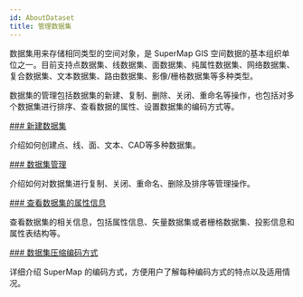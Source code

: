 ```yaml
---
id: AboutDataset
title: 管理数据集  
---  
```

数据集用来存储相同类型的空间对象，是 SuperMap GIS
空间数据的基本组织单位之一。目前支持点数据集、线数据集、面数据集、纯属性数据集、网络数据集、复合数据集、文本数据集、路由数据集、影像/栅格数据集等多种类型。

数据集的管理包括数据集的新建、复制、删除、关闭、重命名等操作，也包括对多个数据集进行排序、查看数据的属性、设置数据集的编码方式等。

[### 新建数据集](CreateDataset)

介绍如何创建点、线、面、文本、CAD等多种数据集。

[### 数据集管理](DatasetManagement)

介绍如何对数据集进行复制、关闭、重命名、删除及排序等管理操作。

[### 查看数据集的属性信息](DatasetDia)

查看数据集的相关信息，包括属性信息、矢量数据集或者栅格数据集、投影信息和属性表结构等。

[### 数据集压缩编码方式](EncodeType)

详细介绍 SuperMap 的编码方式，方便用户了解每种编码方式的特点以及适用情况。
